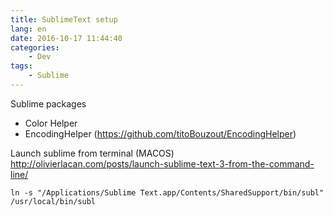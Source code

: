```yaml
---
title: SublimeText setup
lang: en
date: 2016-10-17 11:44:40
categories:
    - Dev
tags:
    - Sublime
---
```


Sublime packages

- Color Helper
- EncodingHelper (https://github.com/titoBouzout/EncodingHelper)


Launch sublime from terminal (MACOS)
http://olivierlacan.com/posts/launch-sublime-text-3-from-the-command-line/

```
ln -s "/Applications/Sublime Text.app/Contents/SharedSupport/bin/subl" /usr/local/bin/subl
```




